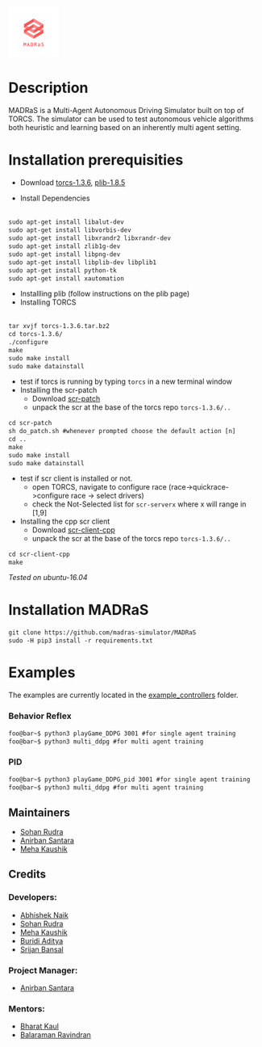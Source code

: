 <h3 align="left"><img  width="100" height="100" src="Docs/img/logo_transparent.png"></h3>


# Description
MADRaS is a Multi-Agent Autonomous Driving Simulator built on top of TORCS. The simulator can be used to test autonomous vehicle algorithms both heuristic and learning based on an inherently multi agent setting.
# Installation prerequisities 

- Download [torcs-1.3.6](https://sourceforge.net/projects/torcs/files/all-in-one/1.3.6/torcs-1.3.6.tar.bz2/download), [plib-1.8.5](http://plib.sourceforge.net/download.html)

- Install Dependencies
``` shell

sudo apt-get install libalut-dev 
sudo apt-get install libvorbis-dev 
sudo apt-get install libxrandr2 libxrandr-dev 
sudo apt-get install zlib1g-dev 
sudo apt-get install libpng-dev 
sudo apt-get install libplib-dev libplib1 
sudo apt-get install python-tk
sudo apt-get install xautomation
```
- Installling plib (follow instructions on the plib page)
- Installing TORCS
``` shell

tar xvjf torcs-1.3.6.tar.bz2  
cd torcs-1.3.6/
./configure
make
sudo make install
sudo make datainstall
```
- test if torcs is running by typing `torcs` in a new terminal window
- Installing the scr-patch
  - Download [scr-patch](https://sourceforge.net/projects/cig/files/SCR%20Championship/Server%20Linux/2.1/scr-linux-patch.tgz/download)
  - unpack the scr at the base of the torcs repo `torcs-1.3.6/..`
 ``` shell
 cd scr-patch
 sh do_patch.sh #whenever prompted choose the default action [n]
 cd ..
 make
 sudo make install
 sudo make datainstall
 ```
 - test if scr client is installed or not.
   - open TORCS, navigate to configure race (race->quickrace->configure race -> select drivers) 
   - check the Not-Selected list for `scr-serverx` where x will range in [1,9]
- Installing the cpp scr client
  - Download [scr-client-cpp](https://sourceforge.net/projects/cig/files/SCR%20Championship/Client%20C%2B%2B/2.0/scr-client-cpp.tgz/download)
  - unpack the scr at the base of the torcs repo `torcs-1.3.6/..`
``` shell
cd scr-client-cpp
make
```
_Tested on ubuntu-16.04_
# Installation MADRaS

``` shell
git clone https://github.com/madras-simulator/MADRaS
sudo -H pip3 install -r requirements.txt
```

# Examples
The examples are currently located in the [example_controllers](https://github.com/madras-simulator/MADRaS/tree/master/example_controllers) folder. 
### Behavior Reflex
```terminal
foo@bar~$ python3 playGame_DDPG 3001 #for single agent training
foo@bar~$ python3 multi_ddpg #for multi agent training
```
### PID
```terminal
foo@bar~$ python3 playGame_DDPG_pid 3001 #for single agent training
foo@bar~$ python3 multi_ddpg #for multi agent training
```
## Maintainers
 - [Sohan Rudra](https://github.com/rudrasohan)
 - [Anirban Santara](https://github.com/Santara)
 - [Meha Kaushik](https://github.com/MehaKaushik)
 
 ## Credits
 
 ### Developers:
 - [Abhishek Naik](https://github.com/abhisheknaik96)
 - [Sohan Rudra](https://github.com/rudrasohan)
 - [Meha Kaushik](https://github.com/MehaKaushik)
 - [Buridi Aditya](https://github.com/buridiaditya)
 - [Srijan Bansal](https://github.com/Srijanb97)
 
 ### Project Manager:
 - [Anirban Santara](https://github.com/Santara)
 
 ### Mentors:
 - [Bharat Kaul](https://ai.intel.com/bio/bharat-kaul/)
 - [Balaraman Ravindran](https://www.cse.iitm.ac.in/~ravi/) 

